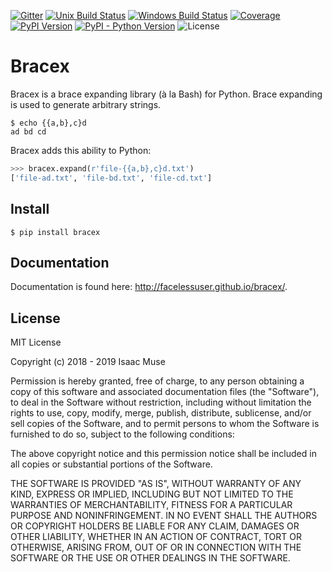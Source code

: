 [![Gitter][gitter-image]][gitter-link]
[![Unix Build Status][travis-image]][travis-link]
[![Windows Build Status][appveyor-image]][appveyor-link]
[![Coverage][codecov-image]][codecov-link]
[![PyPI Version][pypi-image]][pypi-link]
[![PyPI - Python Version][python-image]][pypi-link]
![License][license-image-mit]
# Bracex

Bracex is a brace expanding library (à la Bash) for Python. Brace expanding is used to generate arbitrary strings.


```console
$ echo {{a,b},c}d
ad bd cd
```

Bracex adds this ability to Python:

```python
>>> bracex.expand(r'file-{{a,b},c}d.txt')
['file-ad.txt', 'file-bd.txt', 'file-cd.txt']
```

## Install

```console
$ pip install bracex
```

## Documentation

Documentation is found here: http://facelessuser.github.io/bracex/.

## License

MIT License

Copyright (c) 2018 - 2019 Isaac Muse

Permission is hereby granted, free of charge, to any person obtaining a copy
of this software and associated documentation files (the "Software"), to deal
in the Software without restriction, including without limitation the rights
to use, copy, modify, merge, publish, distribute, sublicense, and/or sell
copies of the Software, and to permit persons to whom the Software is
furnished to do so, subject to the following conditions:

The above copyright notice and this permission notice shall be included in all
copies or substantial portions of the Software.

THE SOFTWARE IS PROVIDED "AS IS", WITHOUT WARRANTY OF ANY KIND, EXPRESS OR
IMPLIED, INCLUDING BUT NOT LIMITED TO THE WARRANTIES OF MERCHANTABILITY,
FITNESS FOR A PARTICULAR PURPOSE AND NONINFRINGEMENT. IN NO EVENT SHALL THE
AUTHORS OR COPYRIGHT HOLDERS BE LIABLE FOR ANY CLAIM, DAMAGES OR OTHER
LIABILITY, WHETHER IN AN ACTION OF CONTRACT, TORT OR OTHERWISE, ARISING FROM,
OUT OF OR IN CONNECTION WITH THE SOFTWARE OR THE USE OR OTHER DEALINGS IN THE
SOFTWARE.

[github-ci-image]: https://github.com/facelessuser/bracex/workflows/build/badge.svg
[github-ci-link]: https://github.com/facelessuser/bracex/actions?workflow=build
[gitter-image]: https://img.shields.io/gitter/room/facelessuser/bracex.svg?logo=gitter&color=fuchsia&logoColor=cccccc
[gitter-link]: https://gitter.im/facelessuser/bracex
[codecov-image]: https://img.shields.io/codecov/c/github/facelessuser/bracex/master.svg?logo=codecov&logoColor=cccccc
[codecov-link]: https://codecov.io/github/facelessuser/bracex
[appveyor-image]: https://img.shields.io/appveyor/ci/facelessuser/bracex/master.svg?label=appveyor&logo=appveyor&logoColor=cccccc
[appveyor-link]: https://ci.appveyor.com/project/facelessuser/bracex
[travis-image]: https://img.shields.io/travis/facelessuser/bracex/master.svg?label=travis&logo=travis%20ci&logoColor=cccccc
[travis-link]: https://travis-ci.org/facelessuser/bracex
[pypi-image]: https://img.shields.io/pypi/v/bracex.svg?logo=pypi&logoColor=cccccc
[pypi-link]: https://pypi.python.org/pypi/bracex
[python-image]: https://img.shields.io/pypi/pyversions/bracex?logo=python&logoColor=cccccc
[license-image-mit]: https://img.shields.io/badge/license-MIT-blue.svg
